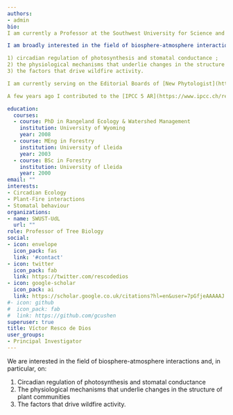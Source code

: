 ```yaml
---
authors:
- admin
bio: 
I am currently a Professor at the Southwest University for Science and Technology and Associate Scientist at Agrotecnio-University of Lleida (Spain). 

I am broadly interested in the field of biosphere-atmosphere interactions and, in particular, on: 

1) circadian regulation of photosynthesis and stomatal conductance ; 
2) the physiological mechanisms that underlie changes in the structure of plant communities; 
3) the factors that drive wildfire activity.

I am currently serving on the Editorial Boards of [New Phytologist](https://nph.onlinelibrary.wiley.com/journal/14698137), [Trees](https://www.springer.com/journal/468), [Plant Ecology and Diversity](https://www.tandfonline.com/loi/tped20), [Forests](https://www.mdpi.com/journal/forests), [Forest Systems](http://revistas.inia.es/index.php/fs) and [Frontiers in Forests and Global Change](https://www.frontiersin.org/journals/forests-and-global-change). 

A few years ago I contributed to the [IPCC 5 AR](https://www.ipcc.ch/report/ar5/syr/)

education:
  courses:
  - course: PhD in Rangeland Ecology & Watershed Management
    institution: University of Wyoming
    year: 2008
  - course: MEng in Forestry
    institution: University of Lleida
    year: 2003
  - course: BSc in Forestry
    institution: University of Lleida
    year: 2000
email: ""
interests:
- Circadian Ecology
- Plant-Fire interactions
- Stomatal behaviour
organizations:
- name: SWUST-UdL
  url: ""
role: Professor of Tree Biology
social:
- icon: envelope
  icon_pack: fas
  link: '#contact'
- icon: twitter
  icon_pack: fab
  link: https://twitter.com/rescodedios
- icon: google-scholar
  icon_pack: ai
  link: https://scholar.google.co.uk/citations?hl=en&user=7pGfjeAAAAAJ
#- icon: github
#  icon_pack: fab
#  link: https://github.com/gcushen
superuser: true
title: Víctor Resco de Dios
user_groups:
- Principal Investigator
---
```


We are interested in the field of biosphere-atmosphere interactions and, in particular, on: 

1) Circadian regulation of photosynthesis and stomatal conductance
2) The physiological mechanisms that underlie changes in the structure of plant communities
3) The factors that drive wildfire activity.